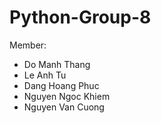 Python-Group-8
=====================================================

Member:
* Do Manh Thang
* Le Anh Tu
* Dang Hoang Phuc
* Nguyen Ngoc Khiem
* Nguyen Van Cuong